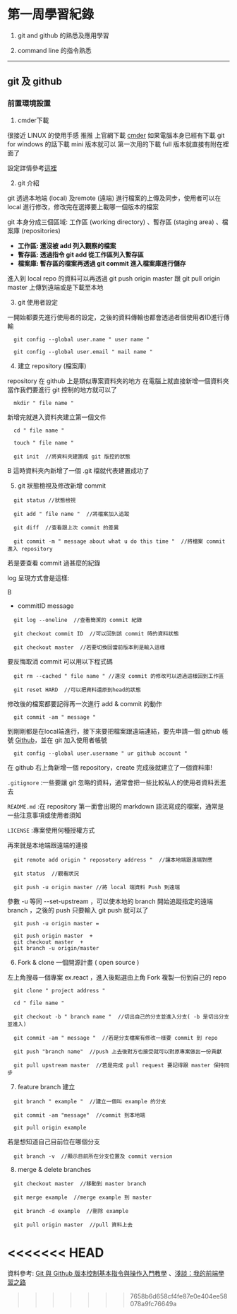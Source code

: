 # 第一周學習紀錄
1. git and github 的熟悉及應用學習

2. command line 的指令熟悉
***
## git 及 github 

### 前置環境設置

1.  cmder下載

很接近 LINUX 的使用手感  推推  上官網下載  [cmder](https://cmder.net/) 如果電腦本身已經有下載 git for windows 的話下載 mini 版本就可以 第一次用的下載 full 版本就直接有附在裡面了

設定詳情參考[這裡](https://blog.miniasp.com/post/2015/09/27/Useful-tool-Cmder)

2.  git 介紹

git 透過本地端 (local) 及remote (遠端) 進行檔案的上傳及同步，使用者可以在 local 進行修改，修改完在選擇要上載哪一個版本的檔案

git 本身分成三個區域: 工作區 (working directory) 、暫存區 (staging area) 、檔案庫 (repositories) 

* **工作區: 還沒被 add 列入觀察的檔案**
* **暫存區: 透過指令 git add 從工作區列入暫存區**
* **檔案庫: 暫存區的檔案再透過 git commit 進入檔案庫進行儲存**

進入到 local repo 的資料可以再透過  git push origin master 跟 git pull origin master 上傳到遠端或是下載至本地

3.  git 使用者設定

一開始都要先進行使用者的設定，之後的資料傳輸也都會透過者個使用者ID進行傳輸

```
  git config --global user.name " user name "

  git config --global user.email " mail name "
```

4.  建立 repository (檔案庫)

repository 在 github 上是類似專案資料夾的地方 在電腦上就直接新增一個資料夾當作我們要進行 git 控制的地方就可以了

```
  mkdir " file name "
```

新增完就進入資料夾建立第一個文件

```
  cd " file name "

  touch " file name " 
  
  git init  //將資料夾建置成 git 版控的狀態
```

B
這時資料夾內新增了一個 .git 檔就代表建置成功了

5.  git 狀態檢視及修改新增 commit 

```
  git status //狀態檢視
  
  git add " file name "  //將檔案加入追蹤
  
  git diff  //查看跟上次 commit 的差異
  
  git commit -m " message about what u do this time "  //將檔案 commit 進入 repository
```

若是要查看 commit 過甚麼的紀錄

log 呈現方式會是這樣:

B
* commitID   message 

```
  git log --oneline  //查看簡潔的 commit 紀錄

  git checkout commit ID  //可以回到該 commit 時的資料狀態

  git checkout master  //若要切換回當前版本則是輸入這樣
```

要反悔取消 commit 可以用以下程式碼

```
  git rm --cached " file name " //還沒 commit 的修改可以透過這樣回到工作區

  git reset HARD  //可以把資料還原到head的狀態
```

修改後的檔案都要記得再一次進行 add & commit 的動作

```
  git commit -am " message "
```

到剛剛都是在local端進行，接下來要把檔案跟遠端連結，要先申請一個 github 帳號 [Github](https://github.com/)，並在 git 加入使用者帳號

```
  git config --global user.username " ur github account "
```

在 github 右上角新增一個 repository，create 完成後就建立了一個資料庫!

  `.gitignore`  :一些要讓 git 忽略的資料，通常會把一些比較私人的使用者資料丟進去

  `README.md` :在 repository 第一面會出現的 markdown 語法寫成的檔案，通常是一些注意事項或使用者須知

  `LICENSE` :專案使用何種授權方式

  再來就是本地端跟遠端的連接

```
  git remote add origin " reposotory address "  //讓本地端跟遠端對應

  git status  //觀看狀況

  git push -u origin master //將 local 端資料 Push 到遠端
```
參數 -u 等同 --set-upstream ，可以使本地的 branch 開始追蹤指定的遠端 branch ，之後的 push 只要輸入 git push 就可以了
```
  git push -u origin master =

  git push origin master  +  
  git checkout master  +  
  git branch -u origin/master
```

6.  Fork & clone 一個開源計畫 ( open source )

左上角搜尋一個專案 ex.react ，進入後點選由上角 Fork 複製一份到自己的 repo
```
  git clone " project address "

  cd " file name "

  git checkout -b " branch name "  //切出自己的分支並進入分支( -b 是切出分支並進入)

  git commit -am " message "  //若是分支檔案有修改一樣要 commit 到 repo

  git push "branch name"  //push 上去後對方也接受就可以對原專案做出一份貢獻

  git pull upstream master  //若是完成 pull request 要記得跟 master 保持同步
```

7.  feature branch 建立
```
  git branch " example "  //建立一個叫 example 的分支

  git commit -am "message"  //commit 到本地端

  git pull origin example 
```

若是想知道自己目前位在哪個分支
```
  git branch -v  //顯示目前所在分支位置及 commit version 
```

8.  merge & delete branches 
```
  git checkout master  //移動到 master branch

  git merge example  //merge example 到 master

  git branch -d example  //刪除 example

  git pull origin master  //pull 資料上去
```
<<<<<<< HEAD
=======

資料參考: [Git 與 Github 版本控制基本指令與操作入門教學](https://blog.techbridge.cc/2018/01/17/learning-programming-and-coding-with-python-git-and-github-tutorial/)
、[淺談：我的前端學習之路](https://medium.com/@ClayGao/%E8%AB%87%E8%AB%87%E6%88%91%E7%9A%84%E5%89%8D%E7%AB%AF%E5%AD%B8%E7%BF%92%E4%B9%8B%E8%B7%AF-aeb1cbe55e6a)
>>>>>>> 7658b6d658cf4fe87e0e404ee58078a9fc76649a
